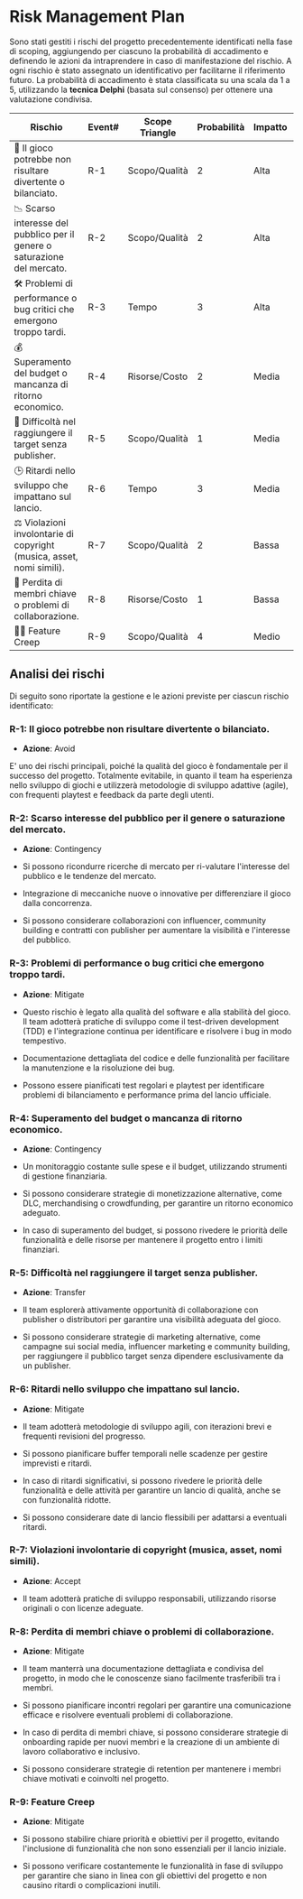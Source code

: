 # Risk Management Plan

Sono stati gestiti i rischi del progetto precedentemente identificati nella fase di scoping,
aggiungendo per ciascuno la probabilità di accadimento e definendo le azioni da intraprendere
in caso di manifestazione del rischio. A ogni rischio è stato assegnato un identificativo per
facilitarne il riferimento futuro.
La probabilità di accadimento è stata classificata su una scala da 1 a 5, utilizzando la
**tecnica Delphi** (basata sul consenso) per ottenere una valutazione condivisa.

| Rischio                                                                   | Event# | Scope Triangle | Probabilità | Impatto | Azione      |
|---------------------------------------------------------------------------|--------|----------------|-------------|---------|-------------|
| 🎯 Il gioco potrebbe non risultare divertente o bilanciato.               | R-1    | Scopo/Qualità  | 2           | Alta    | Avoid       |
| 📉 Scarso interesse del pubblico per il genere o saturazione del mercato. | R-2    | Scopo/Qualità  | 2           | Alta    | Contingency |
| 🛠 Problemi di performance o bug critici che emergono troppo tardi.       | R-3    | Tempo          | 3           | Alta    | Mitigate    |
| 💰 Superamento del budget o mancanza di ritorno economico.                | R-4    | Risorse/Costo  | 2           | Media   | Contingency |
| 📣 Difficoltà nel raggiungere il target senza publisher.                  | R-5    | Scopo/Qualità  | 1           | Media   | Transfer    |
| 🕒 Ritardi nello sviluppo che impattano sul lancio.                       | R-6    | Tempo          | 3           | Media   | Mitigate    |
| ⚖ Violazioni involontarie di copyright (musica, asset, nomi simili).      | R-7    | Scopo/Qualità  | 2           | Bassa   | Accept      |
| 👥 Perdita di membri chiave o problemi di collaborazione.                 | R-8    | Risorse/Costo  | 1           | Bassa   | Mitigate    |
| 🧟‍♂️ Feature Creep                                                       | R-9    | Scopo/Qualità  | 4           | Medio   | Mitigate    |

## Analisi dei rischi

Di seguito sono riportate la gestione e le azioni previste per ciascun rischio identificato:

### R-1: Il gioco potrebbe non risultare divertente o bilanciato.

- **Azione**: Avoid

E' uno dei rischi principali, poiché la qualità del gioco è fondamentale per il successo del progetto.
Totalmente evitabile, in quanto il team ha esperienza nello sviluppo di giochi e utilizzerà
metodologie di sviluppo adattive (agile), con frequenti playtest e feedback da parte degli utenti.

### R-2: Scarso interesse del pubblico per il genere o saturazione del mercato.

- **Azione**: Contingency

- Si possono ricondurre ricerche di mercato per ri-valutare l'interesse del pubblico e le tendenze del mercato.
- Integrazione di meccaniche nuove o innovative per differenziare il gioco dalla concorrenza.
- Si possono considerare collaborazioni con influencer, community building e contratti con publisher
  per aumentare la visibilità e l'interesse del pubblico.

### R-3: Problemi di performance o bug critici che emergono troppo tardi.

- **Azione**: Mitigate

- Questo rischio è legato alla qualità del software e alla stabilità del gioco. Il team adotterà pratiche di
  sviluppo come il test-driven development (TDD) e l'integrazione continua per identificare e risolvere i bug
  in modo tempestivo.
- Documentazione dettagliata del codice e delle funzionalità per facilitare la manutenzione e la risoluzione dei bug.
- Possono essere pianificati test regolari e playtest per identificare problemi di bilanciamento e performance
  prima del lancio ufficiale.

### R-4: Superamento del budget o mancanza di ritorno economico.

- **Azione**: Contingency

- Un monitoraggio costante sulle spese e il budget, utilizzando strumenti di gestione finanziaria.
- Si possono considerare strategie di monetizzazione alternative, come DLC, merchandising o crowdfunding,
  per garantire un ritorno economico adeguato.
- In caso di superamento del budget, si possono rivedere le priorità delle funzionalità e delle risorse per
  mantenere il progetto entro i limiti finanziari.

### R-5: Difficoltà nel raggiungere il target senza publisher.

- **Azione**: Transfer

- Il team esplorerà attivamente opportunità di collaborazione con publisher o distributori per garantire
  una visibilità adeguata del gioco.
- Si possono considerare strategie di marketing alternative, come campagne sui social media, influencer marketing
  e community building, per raggiungere il pubblico target senza dipendere esclusivamente da un publisher.

### R-6: Ritardi nello sviluppo che impattano sul lancio.

- **Azione**: Mitigate

- Il team adotterà metodologie di sviluppo agili, con iterazioni brevi e frequenti revisioni del progresso.
- Si possono pianificare buffer temporali nelle scadenze per gestire imprevisti e ritardi.
- In caso di ritardi significativi, si possono rivedere le priorità delle funzionalità e delle attività per garantire
  un lancio di qualità, anche se con funzionalità ridotte.
- Si possono considerare date di lancio flessibili per adattarsi a eventuali ritardi.

### R-7: Violazioni involontarie di copyright (musica, asset, nomi simili).

- **Azione**: Accept

- Il team adotterà pratiche di sviluppo responsabili, utilizzando risorse originali o con licenze adeguate.

### R-8: Perdita di membri chiave o problemi di collaborazione.

- **Azione**: Mitigate

- Il team manterrà una documentazione dettagliata e condivisa del progetto, in modo che le conoscenze
  siano facilmente trasferibili tra i membri.
- Si possono pianificare incontri regolari per garantire una comunicazione efficace e risolvere eventuali
  problemi di collaborazione.
- In caso di perdita di membri chiave, si possono considerare strategie di onboarding rapide per nuovi membri
  e la creazione di un ambiente di lavoro collaborativo e inclusivo.
- Si possono considerare strategie di retention per mantenere i membri chiave motivati e coinvolti nel progetto.

### R-9: Feature Creep

- **Azione**: Mitigate

- Si possono stabilire chiare priorità e obiettivi per il progetto, evitando l'inclusione di funzionalità
  che non sono essenziali per il lancio iniziale.
- Si possono verificare costantemente le funzionalità in fase di sviluppo per garantire che siano in linea
  con gli obiettivi del progetto e non causino ritardi o complicazioni inutili.
